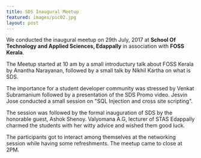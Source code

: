 ```yaml
---
title: SDS Inaugural Meetup
featured: images/pic02.jpg
layout: post
---
```

<p>We conducted the inaugural meetup on 29th July, 2017 at <b>School Of Technology and Applied Sciences,
Edappally</b> in association with <b>FOSS Kerala</b>.
<p>The Meetup started at 10 am by a small introductury talk about FOSS Kerala by Anantha Narayanan, followed by a small talk by Nikhil Kartha on what is SDS.</p>
<p>The importance for a student developer community was stressed by Venkat Subramanium followed by a presentation of the SDS Promo video. Jesvin Jose conducted a small session on "SQL Injection and cross site scripting".</p>

<p>The session was followed by the formal inauguration of SDS by the honorable guest, Ashok Shenoy. Valyomana A.G, lecturer of STAS Edappally charmed the students with her witty advice and wished them good luck.</p>

<p>The participants got to interact among themselves at the networking session while having some refreshments. The meetup came to close at 2PM.</p>
<p></p>
